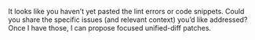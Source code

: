 It looks like you haven’t yet pasted the lint errors or code snippets. Could you share the specific issues (and relevant context) you’d like addressed? Once I have those, I can propose focused unified-diff patches.